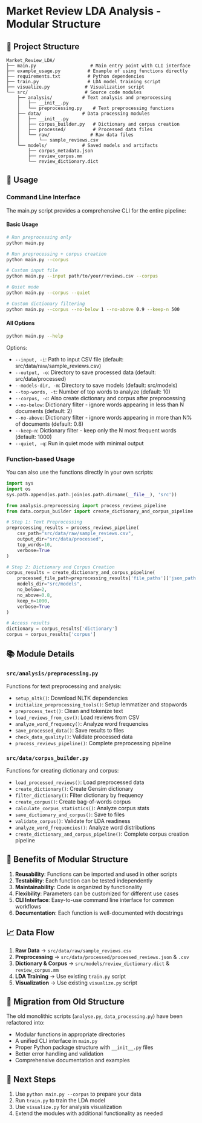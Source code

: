 # Market Review LDA Analysis - Modular Structure

## 📁 Project Structure

```
Market_Review_LDA/
├── main.py                    # Main entry point with CLI interface
├── example_usage.py          # Example of using functions directly
├── requirements.txt          # Python dependencies
├── train.py                  # LDA model training script
├── visualize.py             # Visualization script
└── src/                     # Source code modules
    ├── analysis/           # Text analysis and preprocessing
    │   ├── __init__.py
    │   └── preprocessing.py    # Text preprocessing functions
    ├── data/               # Data processing modules
    │   ├── __init__.py
    │   ├── corpus_builder.py   # Dictionary and corpus creation
    │   ├── processed/          # Processed data files
    │   └── raw/               # Raw data files
    │       └── sample_reviews.csv
    └── models/             # Saved models and artifacts
        ├── corpus_metadata.json
        ├── review_corpus.mm
        └── review_dictionary.dict
```

## 🚀 Usage

### Command Line Interface

The main.py script provides a comprehensive CLI for the entire pipeline:

#### Basic Usage
```bash
# Run preprocessing only
python main.py

# Run preprocessing + corpus creation
python main.py --corpus

# Custom input file
python main.py --input path/to/your/reviews.csv --corpus

# Quiet mode
python main.py --corpus --quiet

# Custom dictionary filtering
python main.py --corpus --no-below 1 --no-above 0.9 --keep-n 500
```

#### All Options
```bash
python main.py --help
```

Options:
- `--input, -i`: Path to input CSV file (default: src/data/raw/sample_reviews.csv)
- `--output, -o`: Directory to save processed data (default: src/data/processed)
- `--models-dir, -m`: Directory to save models (default: src/models)
- `--top-words, -t`: Number of top words to analyze (default: 10)
- `--corpus, -c`: Also create dictionary and corpus after preprocessing
- `--no-below`: Dictionary filter - ignore words appearing in less than N documents (default: 2)
- `--no-above`: Dictionary filter - ignore words appearing in more than N% of documents (default: 0.8)
- `--keep-n`: Dictionary filter - keep only the N most frequent words (default: 1000)
- `--quiet, -q`: Run in quiet mode with minimal output

### Function-based Usage

You can also use the functions directly in your own scripts:

```python
import sys
import os
sys.path.append(os.path.join(os.path.dirname(__file__), 'src'))

from analysis.preprocessing import process_reviews_pipeline
from data.corpus_builder import create_dictionary_and_corpus_pipeline

# Step 1: Text Preprocessing
preprocessing_results = process_reviews_pipeline(
    csv_path="src/data/raw/sample_reviews.csv",
    output_dir="src/data/processed",
    top_words=10,
    verbose=True
)

# Step 2: Dictionary and Corpus Creation
corpus_results = create_dictionary_and_corpus_pipeline(
    processed_file_path=preprocessing_results['file_paths']['json_path'],
    models_dir="src/models",
    no_below=2,
    no_above=0.8,
    keep_n=1000,
    verbose=True
)

# Access results
dictionary = corpus_results['dictionary']
corpus = corpus_results['corpus']
```

## 📚 Module Details

### `src/analysis/preprocessing.py`
Functions for text preprocessing and analysis:
- `setup_nltk()`: Download NLTK dependencies
- `initialize_preprocessing_tools()`: Setup lemmatizer and stopwords
- `preprocess_text()`: Clean and tokenize text
- `load_reviews_from_csv()`: Load reviews from CSV
- `analyze_word_frequency()`: Analyze word frequencies
- `save_processed_data()`: Save results to files
- `check_data_quality()`: Validate processed data
- `process_reviews_pipeline()`: Complete preprocessing pipeline

### `src/data/corpus_builder.py`
Functions for creating dictionary and corpus:
- `load_processed_reviews()`: Load preprocessed data
- `create_dictionary()`: Create Gensim dictionary
- `filter_dictionary()`: Filter dictionary by frequency
- `create_corpus()`: Create bag-of-words corpus
- `calculate_corpus_statistics()`: Analyze corpus stats
- `save_dictionary_and_corpus()`: Save to files
- `validate_corpus()`: Validate for LDA readiness
- `analyze_word_frequencies()`: Analyze word distributions
- `create_dictionary_and_corpus_pipeline()`: Complete corpus creation pipeline

## 🔧 Benefits of Modular Structure

1. **Reusability**: Functions can be imported and used in other scripts
2. **Testability**: Each function can be tested independently
3. **Maintainability**: Code is organized by functionality
4. **Flexibility**: Parameters can be customized for different use cases
5. **CLI Interface**: Easy-to-use command line interface for common workflows
6. **Documentation**: Each function is well-documented with docstrings

## 📈 Data Flow

1. **Raw Data** → `src/data/raw/sample_reviews.csv`
2. **Preprocessing** → `src/data/processed/processed_reviews.json` & `.csv`
3. **Dictionary & Corpus** → `src/models/review_dictionary.dict` & `review_corpus.mm`
4. **LDA Training** → Use existing `train.py` script
5. **Visualization** → Use existing `visualize.py` script

## 🔄 Migration from Old Structure

The old monolithic scripts (`analyse.py`, `data_processing.py`) have been refactored into:
- Modular functions in appropriate directories
- A unified CLI interface in `main.py`
- Proper Python package structure with `__init__.py` files
- Better error handling and validation
- Comprehensive documentation and examples

## 🎯 Next Steps

1. Use `python main.py --corpus` to prepare your data
2. Run `train.py` to train the LDA model
3. Use `visualize.py` for analysis visualization
4. Extend the modules with additional functionality as needed
